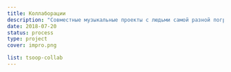 ```yaml
---
title: Коллаборации
description: "Совместные музыкальные проекты с людьми самой разной погруженности в музыку."
date: 2018-07-20
status: process
type: project
cover: impro.png

list: tsoop-collab
---
```

